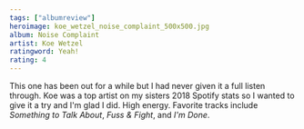 ```yaml
---
tags: ["albumreview"]
heroimage: koe_wetzel_noise_complaint_500x500.jpg
album: Noise Complaint
artist: Koe Wetzel
ratingword: Yeah!
rating: 4
---
```


This one has been out for a while but I had never given it a full listen
through. Koe was a top artist on my sisters 2018 Spotify stats so I wanted to
give it a try and I'm glad I did. High energy. Favorite tracks include
_Something to Talk About_, _Fuss &amp; Fight_, and _I'm Done_.
